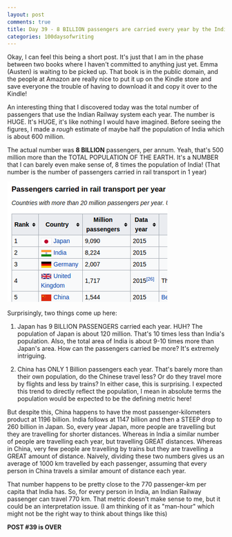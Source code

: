 ```yaml
---
layout: post
comments: true
title: Day 39 - 8 BILLION passengers are carried every year by the Indian Railway. WHOA!
categories: 100daysofwriting
---
```


Okay, I can feel this being a short post. It's just that I am in the phase
between two books where I haven't committed to anything just yet. Emma (Austen)
is waiting to be picked up. That book is in the public domain, and the people at
Amazon are really nice to put it up on the Kindle store and save everyone the
trouble of having to download it and copy it over to the Kindle!

An interesting thing that I discovered today was the total number of passengers
that use the Indian Railway system each year. The number is HUGE. It's HUGE,
it's like nothing I would have imagined. Before seeing the figures, I made a
_rough_ estimate of maybe half the population of India which is about 600
million.

The actual number was **8 BILLION** passengers, per annum. Yeah, that's 500
million more than the TOTAL POPULATION OF THE EARTH. It's a NUMBER that I can
barely even make sense of, 8 times the population of India! (That number is the
number of passengers carried in rail transport in 1 year)

[![img](/public/img/day-39-1.png)](https://en.wikipedia.org/wiki/List_of_countries_by_rail_usage#Passengers_carried_in_rail_transport_per_year)

Surprisingly, two things come up here:

1. Japan has 9 BILLION PASSENGERS carried each year. HUH? The population of
   Japan is about 120 million. That's 10 times less than India's population.
   Also, the total area of India is about 9-10 times more than Japan's area. How
   can the passengers carried be more? It's extremely intriguing.

2. China has ONLY 1 Billion passengers each year. That's barely more than their
   own population, do the Chinese travel less? Or do they travel more by flights
   and less by trains? In either case, this is surprising. I expected this trend
   to directly reflect the population, I mean in absolute terms the population
   would be expected to be the defining metric here!

But despite this, China happens to have the most passenger-kilometers product at
1196 billion. India follows at 1147 billion and then a STEEP drop to 260 billion
in Japan. So, every year Japan, more people are travelling but they are
travelling for shorter distances. Whereas in India a similar number of people
are travelling each year, but travelling GREAT distances. Whereas in China, very
few people are travelling by trains but they are travelling a GREAT amount of
distance. Naively, dividing these two numbers gives us an average of 1000 km
travelled by each passenger, assuming that every person in China travels a
similar amount of distance each year.

That number happens to be pretty close to the 770 passenger-km per capita that
India has. So, for every person in India, an Indian Railway passenger can travel
770 km. That metric doesn't make sense to me, but it could be an interpretation
issue. (I am thinking of it as "man-hour" which might not be the right way to
think about things like this)

**POST #39 is OVER**
